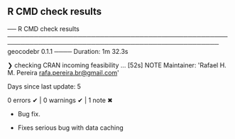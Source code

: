 ## R CMD check results

── R CMD check results ────────────────────────────────────────────────────────────────────────────────────────────────── geocodebr 0.1.1 ────
Duration: 1m 32.3s

❯ checking CRAN incoming feasibility ... [52s] NOTE
  Maintainer: 'Rafael H. M. Pereira <rafa.pereira.br@gmail.com>'
  
  Days since last update: 5

0 errors ✔ | 0 warnings ✔ | 1 note ✖


* Bug fix.
- Fixes serious bug with data caching
